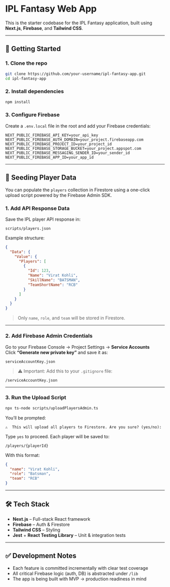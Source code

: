 # IPL Fantasy Web App

This is the starter codebase for the IPL Fantasy application, built using **Next.js**, **Firebase**, and **Tailwind CSS**.

---

## 🚀 Getting Started

### 1. Clone the repo

```bash
git clone https://github.com/your-username/ipl-fantasy-app.git
cd ipl-fantasy-app
```

### 2. Install dependencies

```bash
npm install
```

### 3. Configure Firebase

Create a `.env.local` file in the root and add your Firebase credentials:

```env
NEXT_PUBLIC_FIREBASE_API_KEY=your_api_key
NEXT_PUBLIC_FIREBASE_AUTH_DOMAIN=your_project.firebaseapp.com
NEXT_PUBLIC_FIREBASE_PROJECT_ID=your_project_id
NEXT_PUBLIC_FIREBASE_STORAGE_BUCKET=your_project.appspot.com
NEXT_PUBLIC_FIREBASE_MESSAGING_SENDER_ID=your_sender_id
NEXT_PUBLIC_FIREBASE_APP_ID=your_app_id
```

---

## 🔄 Seeding Player Data

You can populate the `players` collection in Firestore using a one-click upload script powered by the Firebase Admin SDK.

### 1. Add API Response Data

Save the IPL player API response in:

```
scripts/players.json
```

Example structure:

```json
{
  "Data": {
    "Value": {
      "Players": [
        {
          "Id": 123,
          "Name": "Virat Kohli",
          "SkillName": "BATSMAN",
          "TeamShortName": "RCB"
        }
      ]
    }
  }
}
```

> Only `name`, `role`, and `team` will be stored in Firestore.

---

### 2. Add Firebase Admin Credentials

Go to your Firebase Console → Project Settings → **Service Accounts**  
Click **“Generate new private key”** and save it as:

```
serviceAccountKey.json
```

> ⚠️ Important: Add this to your `.gitignore` file:

```
/serviceAccountKey.json
```

---

### 3. Run the Upload Script

```bash
npx ts-node scripts/uploadPlayersAdmin.ts
```

You’ll be prompted:

```
⚠️  This will upload all players to Firestore. Are you sure? (yes/no):
```

Type `yes` to proceed. Each player will be saved to:

```
/players/{playerId}
```

With this format:

```json
{
  "name": "Virat Kohli",
  "role": "Batsman",
  "team": "RCB"
}
```

---

## 🛠 Tech Stack

- **Next.js** – Full-stack React framework
- **Firebase** – Auth & Firestore
- **Tailwind CSS** – Styling
- **Jest** + **React Testing Library** – Unit & integration tests

---

## ✅ Development Notes

- Each feature is committed incrementally with clear test coverage
- All critical Firebase logic (auth, DB) is abstracted under `/lib`
- The app is being built with MVP → production readiness in mind

